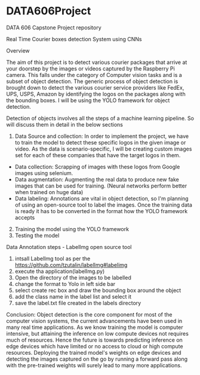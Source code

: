 # DATA606Project
DATA 606 Capstone Project repository 

Real Time Courier boxes detection System using CNNs


Overview

The aim of this project is to detect various courier packages that arrive at your doorstep by the images or videos captured by the Raspberry Pi camera. This falls under the category of Computer vision tasks and is a subset of object detection. The generic process of object detection is brought down to detect the various courier service providers like FedEx, UPS, USPS, Amazon by identifying the logos on the packages along with the bounding boxes. I will be using the YOLO framework for object detection. 



Detection of objects involves all the steps of a machine learning pipeline. So will discuss them in detail in the below sections

1. Data Source and collection: 
In order to implement the project, we have to train the model to detect these specific logos in the given image or video. As the data is scenario-specific, I will be creating custom images set for each of these companies that have the target logos in them. 
* Data collection: Scrapping of images with these logos from Google images using selenium.
* Data augmentation: Augmenting the real data to produce new fake images that can be used for training. (Neural networks perform better when trained on huge data) 
* Data labeling: Annotations are vital in object detection, so I'm planning of using an open-source tool to label the images. 
Once the training data is ready it has to be converted in the format how the YOLO framework accepts
2. Training the model using the YOLO framework 
3. Testing the model 


Data Annotation steps - LabelImg open source tool
  1. intsall LabelImg tool as per the https://github.com/tzutalin/labelImg#labelimg
  2. execute tha application(labelImg.py)
  3. Open the directory of the images to be labelled 
  4. change the format to Yolo in left side bar 
  5. select create rec box and draw the bounding box around the object 
  6. add the class name in the label list and select it
  7. save the label.txt file created in the labels directory

Conclusion:
Object detection is the core component for most of the computer vision systems, the current advancements have been used in many real time applications. 
As we know training the model is computer intensive, but attaining the inference on low compute devices not requires much of resources. Hence the future is towards predicting inference on edge devices which have limited or no access to cloud or  high compute resources. Deploying the trained model's weights on edge devices and detecting the images captured on the go by running a forward pass along with the pre-trained weights will surely lead to many more applications.


